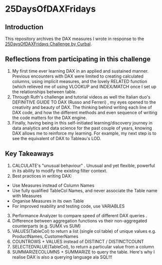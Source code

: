 # 25DaysOfDAXFridays

## Introduction
This repository archives the DAX measures I wrote in response to the [25DaysOfDAXFridays Challenge by Curbal](https://curbal.com/25-days-of-dax-fridays-challenge).

## Reflections from participating in this challenge
1. My first time ever learning DAX in an applied and sustained manner. Previous encounters with DAX were limited to creating calculated columns, using implicit measures, and the lovely RELATED function (which relieved me of using VLOOKUP and INDEX/MATCH once I set up the relationships between table.
2. Through Ruth's challenge and tutorial videos as well the Italian duo's  DEFINITIVE GUIDE TO DAX (Russo and Ferreri) , my eyes opened to the creativity and beauty of DAX. The thinking behind writing each line of DAX code, and how the different methods and even sequence of writing the code matters for the DAX engine.
3. Finally, having being in this self-initiated learning/discovery journey in data analytics and data science for the past couple of years, knowing DAX allows me to reinforce my learning. For example, my next step is to see the equivalent of DAX to Tableau's LOD.

## Key Takeaways
1. CALCULATE's "unusual behaviour" . Unusual and yet flexible, powerful in its ability to modify the existing filter context.
2.  Best practices in writing DAX:
- Use Measures instead of Column Names
- Use fully qualified TableCol Names, and never associate the Table name with Measures 
- Organise Measures in its own Table
- For improved reability and testing code, use VARIABLES 
3. Performance Analyzer to compare speed of different DAX queries .
4. Difference between aggregation functions vs their non-aggregated counterparts (e.g. SUMX vs SUM)
5. VALUES(TableCol)  to return a list (single col table) of unique values e.g. ProductNames, CustomerNames
6. COUNTROWS + VALUES instead of DISTINCT / DISTINCTCOUNT
7. SELECTEDVALUE(TableCol), to return a particular value from a column
8. SUMMARIZECOLUMNS  + SUMMARIZE to query the table. Here's why I realise DAX is also a querying language ala SQL!!!
